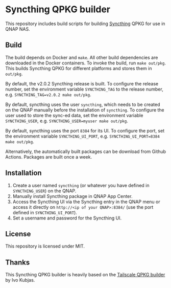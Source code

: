 # Syncthing QPKG builder

This repository includes build scripts for building [Syncthing](https://github.com/syncthing/syncthing) QPKG for
use in QNAP NAS.

## Build

The build depends on Docker and `make`. All other build dependencies are
downloaded in the Docker containers. To invoke the build, run `make out/pkg`.
This builds Syncthing QPKG for different platforms and stores them in
`out/pkg`.

By default, the v2.0.2 Syncthing release is built. To configure the release
number, set the environment variable `SYNCTHING_TAG` to the release number, e.g.
`SYNCTHING_TAG=v2.0.2 make out/pkg`.

By default, syncthing uses the user `syncthing`, which needs to be created on
the QNAP manually before the installation of `syncthing`. To configure the user
used to store the sync-ed data, set the environment variable `SYNCTHING_USER`,
e.g. `SYNCTHING_USER=myuser make out/pkg`.

By default, syncthing uses the port `8384` for its UI. To configure the port,
set the environment variable `SYNCTHING_UI_PORT`,
e.g. `SYNCTHING_UI_PORT=8384 make out/pkg`.

Alternatively, the automatically built packages can be download from Github
Actions. Packages are built once a week.

## Installation

1. Create a user named `syncthing` (or whatever you have defined in `SYNCTHING_USER`) on the QNAP.
2. Manually install Syncthing package in QNAP App Center.
3. Access the Syncthing UI via the Syncthing entry in the QNAP menu or access it directly on `http://<ip of your QNAP>:8384/` (use the port defined in `SYNCTHING_UI_PORT`).
4. Set a username and password for the Syncthing UI.

## License

This repository is licensed under MIT.

## Thanks

This Syncthing QPKG builder is heavily based on the [Tailscale QPKG builder](https://github.com/ivokub/tailscale-qpkg) by Ivo Kubjas.
